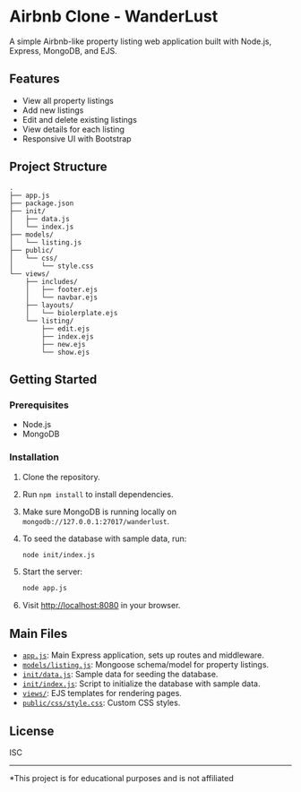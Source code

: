 # Airbnb Clone - WanderLust

A simple Airbnb-like property listing web application built with Node.js, Express, MongoDB, and EJS.

## Features

- View all property listings
- Add new listings
- Edit and delete existing listings
- View details for each listing
- Responsive UI with Bootstrap

## Project Structure

```
.
├── app.js
├── package.json
├── init/
│   ├── data.js
│   └── index.js
├── models/
│   └── listing.js
├── public/
│   └── css/
│       └── style.css
└── views/
    ├── includes/
    │   ├── footer.ejs
    │   └── navbar.ejs
    ├── layouts/
    │   └── biolerplate.ejs
    └── listing/
        ├── edit.ejs
        ├── index.ejs
        ├── new.ejs
        └── show.ejs
```

## Getting Started

### Prerequisites

- Node.js
- MongoDB

### Installation

1. Clone the repository.
2. Run `npm install` to install dependencies.
3. Make sure MongoDB is running locally on `mongodb://127.0.0.1:27017/wanderlust`.
4. To seed the database with sample data, run:

   ```sh
   node init/index.js
   ```

5. Start the server:

   ```sh
   node app.js
   ```

6. Visit [http://localhost:8080](http://localhost:8080) in your browser.

## Main Files

- [`app.js`](app.js): Main Express application, sets up routes and middleware.
- [`models/listing.js`](models/listing.js): Mongoose schema/model for property listings.
- [`init/data.js`](init/data.js): Sample data for seeding the database.
- [`init/index.js`](init/index.js): Script to initialize the database with sample data.
- [`views/`](views/): EJS templates for rendering pages.
- [`public/css/style.css`](public/css/style.css): Custom CSS styles.

## License

ISC

---

*This project is for educational purposes and is not affiliated
